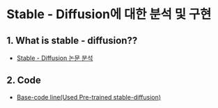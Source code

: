 # Stable - Diffusion에 대한 분석 및 구현



## 1. What is stable - diffusion??

- [Stable - Diffusion 논문 분석](https://github.com/wjsrlahrlco1998/TIL/blob/master/Stable_Diffusion/Stable_diffusion_paper_analysis.md)



## 2. Code

- [Base-code line(Used Pre-trained stable-diffusion)](https://github.com/wjsrlahrlco1998/TIL/blob/master/Stable_Diffusion/Stable_Diffusion_base_codeline.ipynb)